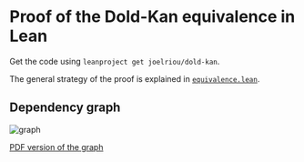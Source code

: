 # Proof of the Dold-Kan equivalence in Lean

Get the code using `leanproject get joelriou/dold-kan`.

The general strategy of the proof is explained in [`equivalence.lean`](https://github.com/joelriou/dold-kan/blob/main/src/algebraic_topology/dold_kan/equivalence.lean).

## Dependency graph

![graph](http://jriou.org/tmp/lean/dold-kan/2022-03-15-graph.svg)

[PDF version of the graph](http://jriou.org/tmp/lean/dold-kan/graph.pdf)

